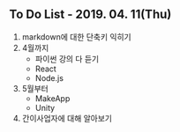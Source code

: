 To Do List - 2019. 04. 11(Thu)
---
1. markdown에 대한 단축키 익히기
2. 4월까지
    - 파이썬 강의 다 듣기
    - React
    - Node.js
3. 5월부터
    - MakeApp
    - Unity
4. 간이사업자에 대해 알아보기
